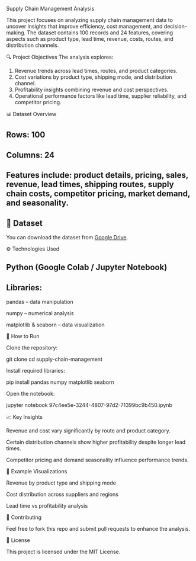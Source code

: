 Supply Chain Management Analysis

This project focuses on analyzing supply chain management data to uncover insights that improve efficiency, cost management, and decision-making. The dataset contains 100 records and 24 features, covering aspects such as product type, lead time, revenue, costs, routes, and distribution channels.

🔍 Project Objectives
The analysis explores:
1. Revenue trends across lead times, routes, and product categories.
2. Cost variations by product type, shipping mode, and distribution channel.
3. Profitability insights combining revenue and cost perspectives.
4. Operational performance factors like lead time, supplier reliability, and competitor pricing.

📊 Dataset Overview

## Rows: 100
## Columns: 24
## Features include: product details, pricing, sales, revenue, lead times, shipping routes, supply chain costs, competitor pricing, market demand, and seasonality.
## 📂 Dataset
You can download the dataset from [Google Drive](https://drive.google.com/file/d/1Vb01ZNOkWKe4A7TqixPlapuC1_P-fPj8/view?usp=drive_link).

⚙️ Technologies Used

## Python (Google Colab / Jupyter Notebook)
## Libraries:

pandas – data manipulation

numpy – numerical analysis

matplotlib & seaborn – data visualization

🚀 How to Run

Clone the repository:

git clone <your-repo-link>
cd supply-chain-management


Install required libraries:

pip install pandas numpy matplotlib seaborn


Open the notebook:

jupyter notebook 97c4ee5e-3244-4807-97d2-71399bc9b450.ipynb

📈 Key Insights

Revenue and cost vary significantly by route and product category.

Certain distribution channels show higher profitability despite longer lead times.

Competitor pricing and demand seasonality influence performance trends.

📌 Example Visualizations

Revenue by product type and shipping mode

Cost distribution across suppliers and regions

Lead time vs profitability analysis

🤝 Contributing

Feel free to fork this repo and submit pull requests to enhance the analysis.

📄 License

This project is licensed under the MIT License.
